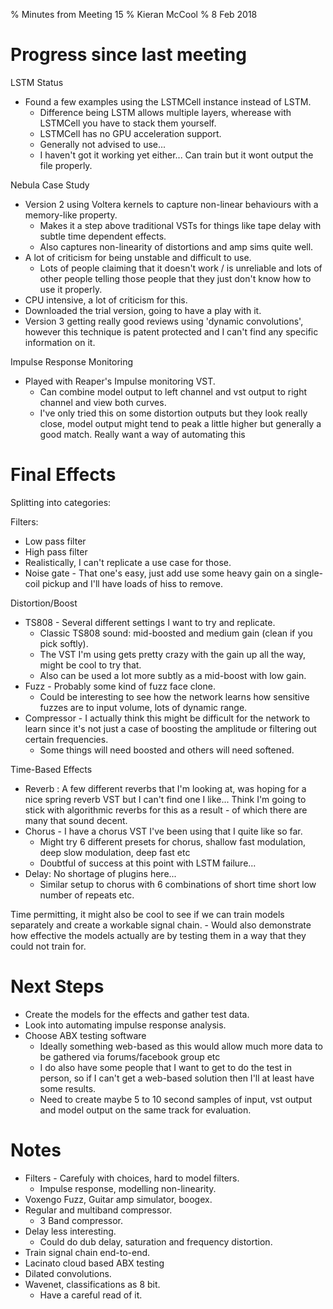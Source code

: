 % Minutes from Meeting 15
% Kieran McCool
% 8 Feb 2018

# Progress since last meeting

LSTM Status

* Found a few examples using the LSTMCell instance instead of LSTM.
    - Difference being LSTM allows multiple layers, wherease with LSTMCell you have to stack them yourself.
    - LSTMCell has no GPU acceleration support.
    - Generally not advised to use...
    - I haven't got it working yet either... Can train but it wont output the file properly.

Nebula Case Study

* Version 2 using Voltera kernels to capture non-linear behaviours with a memory-like property.
    - Makes it a step above traditional VSTs for things like tape delay with subtle time dependent effects.
    - Also captures non-linearity of distortions and amp sims quite well.
* A lot of criticism for being unstable and difficult to use.
    - Lots of people claiming that it doesn't work / is unreliable and lots of other people telling those people that they just don't know how to use it properly.
* CPU intensive, a lot of criticism for this.
* Downloaded the trial version, going to have a play with it.
* Version 3 getting really good reviews using 'dynamic convolutions', however this technique is patent protected and I can't find any specific information on it.

Impulse Response Monitoring

* Played with Reaper's Impulse monitoring VST.
    - Can combine model output to left channel and vst output to right channel and view both curves.
    - I've only tried this on some distortion outputs but they look really close, model output might tend to peak a little higher but generally a good match.
    Really want a way of automating this

# Final Effects

Splitting into categories:

Filters:

* Low pass filter
* High pass filter
* Realistically, I can't replicate a use case for those.
* Noise gate - That one's easy, just add use some heavy gain on a single-coil pickup and I'll have loads of hiss to remove.

Distortion/Boost

* TS808 - Several different settings I want to try and replicate. 
    - Classic TS808 sound: mid-boosted and medium gain (clean if you pick softly). 
    - The VST I'm using gets pretty crazy with the gain up all the way, might be cool to try that. 
    - Also can be used a lot more subtly as a mid-boost with low gain.
* Fuzz - Probably some kind of fuzz face clone. 
    - Could be interesting to see how the network learns how sensitive fuzzes are to input volume, lots of dynamic range.
* Compressor - I actually think this might be difficult for the network to learn since it's not just a case of boosting the amplitude or filtering out certain frequencies. 
    - Some things will need boosted and others will need softened.

Time-Based Effects

* Reverb : A few different reverbs that I'm looking at, was hoping for a nice spring reverb VST but I can't find one I like... Think I'm going to stick with algorithmic reverbs for this as a result - of which there are many that sound decent.
* Chorus - I have a chorus VST I've been using that I quite like so far. 
    - Might try 6 different presets for chorus, shallow fast modulation, deep slow modulation, deep fast etc
    - Doubtful of success at this point with LSTM failure...
* Delay: No shortage of plugins here...
    - Similar setup to chorus with 6 combinations of short time short low number of repeats etc.

Time permitting, it might also be cool to see if we can train models separately and create a workable signal chain.
    - Would also demonstrate how effective the models actually are by testing them in a way that they could not train for.

# Next Steps

* Create the models for the effects and gather test data.
* Look into automating impulse response analysis.
* Choose ABX testing software
    - Ideally something web-based as this would allow much more data to be gathered via forums/facebook group etc
    - I do also have some people that I want to get to do the test in person, so if I can't get a web-based solution then I'll at least have some results.
    - Need to create maybe 5 to 10 second samples of input, vst output and model output on the same track for evaluation.

# Notes

* Filters - Carefuly with choices, hard to model filters.
    - Impulse response, modelling non-linearity.
* Voxengo Fuzz, Guitar amp simulator, boogex.
* Regular and multiband compressor.
    - 3 Band compressor.
* Delay less interesting.
    - Could do dub delay, saturation and frequency distortion.
* Train signal chain end-to-end.
* Lacinato cloud based ABX testing
* Dilated convolutions.
* Wavenet, classifications as 8 bit.
    - Have a careful read of it.
